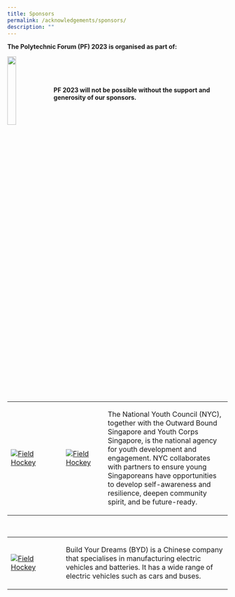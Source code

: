 ```yaml
---
title: Sponsors
permalink: /acknowledgements/sponsors/
description: ""
---
```

**The Polytechnic Forum (PF) 2023 is organised as part of:**

<a href="https://www.moe.gov.sg/news/press-releases/20230530-lee-kuan-yew-centennial-fund-launched-to-support-about-2000-students-annually-through-scholarships-and-programmes"><img style="float: left; width: 20%; margin-right: 1%; margin-bottom: 0.5em;" src="https://hosting.photobucket.com/images/i/tracyng81/SYLP_Colored-01.png?width=320&amp;height=320&amp;fit=bounds"></a>
<br>
<br>
<br>
<br>
**PF 2023 will not be possible without the support and generosity of our sponsors.**
<br>
<br>
<table>
    <tbody><tr>
        <td style="width:25%"><a href="https://www.nyc.gov.sg/"><img src="https://hosting.photobucket.com/images/i/tracyng81/NYC_powered_by_vertical_full_colour.png?width=320&amp;height=320&amp;fit=bounds" style="display:block;margin-left:auto;margin-right:auto;" alt="Field Hockey"></a></td>
			<td style="width:19%"><a href="https://www.youthcorps.gov.sg//"><img src="https://hosting.photobucket.com/images/i/tracyng81/YCS_4C_black_words.png?width=320&amp;height=320&amp;fit=bounds" style="display:block;margin-left:auto;margin-right:auto;" alt="Field Hockey"></a></td>
        <td><p> <font size="-0.5">The National Youth Council (NYC), together with the Outward Bound Singapore and Youth Corps Singapore, is the national agency for youth development and engagement. NYC collaborates with partners to ensure young Singaporeans have opportunities to develop self-awareness and resilience, deepen community spirit, and be future-ready.</font><br>              
            </p>
        </td>
    </tr>
</tbody></table><p></p>
<br>
<table>
    <tbody><tr>
        <td style="width:25%"><a href="https://www.simedarbymotors.com/about-us/overview"><img src="https://hosting.photobucket.com/images/i/tracyng81/BYD_x_SDM_Logo_(RED)RED.png?width=320&amp;height=320&amp;fit=bounds" style="display:block;margin-left:auto;margin-right:auto;" alt="Field Hockey"></a></td>
        <td><p> <font size="-0.5">Build Your Dreams (BYD) is a Chinese company that specialises in manufacturing electric vehicles and batteries. It has a wide range of electric vehicles such as cars and buses.</font><br>              
            </p>
        </td>
    </tr>
</tbody></table><p></p>